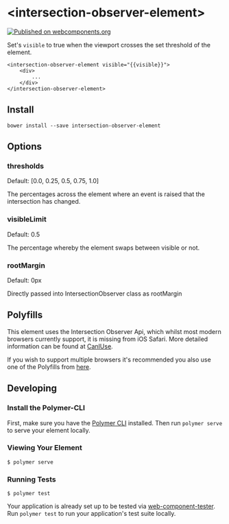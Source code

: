# \<intersection-observer-element\>

[![Published on webcomponents.org](https://img.shields.io/badge/webcomponents.org-published-blue.svg)](https://www.webcomponents.org/element/Glitch0011/intersection-observer-element)

Set's `visible` to true when the viewport crosses the set threshold of the element.

```
<intersection-observer-element visible="{{visible}}">
    <div>  
        ...
    </div>
</intersection-observer-element>
```
## Install

```
bower install --save intersection-observer-element
```

## Options

### thresholds

Default: [0.0, 0.25, 0.5, 0.75, 1.0]

The percentages across the element where an event is raised that the intersection has changed.

### visibleLimit

Default: 0.5

The percentage whereby the element swaps between visible or not.

### rootMargin

Default: 0px

Directly passed into IntersectionObserver class as rootMargin

## Polyfills

This element uses the Intersection Observer Api, which whilst most modern browsers currently support, it is missing from iOS Safari. More detailed information can be found at [CanIUse](https://caniuse.com/#search=intersection).

If you wish to support multiple browsers it's recommended you also use one of the Polyfills from [here](https://github.com/w3c/IntersectionObserver/tree/gh-pages/polyfill).
 
## Developing

### Install the Polymer-CLI

First, make sure you have the [Polymer CLI](https://www.npmjs.com/package/polymer-cli) installed. Then run `polymer serve` to serve your element locally.

### Viewing Your Element

```
$ polymer serve
```

### Running Tests

```
$ polymer test
```

Your application is already set up to be tested via [web-component-tester](https://github.com/Polymer/web-component-tester). Run `polymer test` to run your application's test suite locally.
